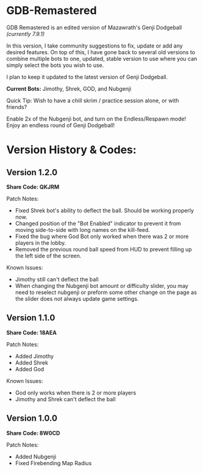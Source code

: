 # GDB-Remastered

GDB Remastered is an edited version of Mazawrath's Genji Dodgeball _(currently 7.9.1)_

In this version, I take community suggestions to fix, update or add any desired features. On top of this, I have gone back to several old versions to combine multiple bots to one, updated, stable version to use where you can simply select the bots you wish to use.

I plan to keep it updated to the latest version of Genji Dodgeball.


**Current Bots:** Jimothy, Shrek, GOD, and Nubgenji


Quick Tip: Wish to have a chill skrim / practice session alone, or with friends? 

Enable 2x of the Nubgenji bot, and turn on the Endless/Respawn mode! Enjoy an endless round of Genji Dodgeball!


# Version History & Codes:

## Version 1.2.0 
**Share Code: QKJRM**

Patch Notes:
   - Fixed Shrek bot's ability to deflect the ball. Should be working properly now.
   - Changed position of the "Bot Enabled" indicator to prevent it from moving side-to-side with long names on the kill-feed.
   - Fixed the bug where God Bot only worked when there was 2 or more players in the lobby.
   - Removed the previous round ball speed from HUD to prevent filling up the left side of the screen.

Known Issues:
   - Jimothy still can't deflect the ball
   - When changing the Nubgenji bot amount or difficulty slider, you may need to reselect nubgenji or preform some other change on the page as the slider does not always update game settings.



## Version 1.1.0 
**Share Code: 18AEA**

Patch Notes:
   - Added Jimothy
   - Added Shrek
   - Added God

Known Issues:
   - God only works when there is 2 or more players
   - Jimothy and Shrek can't deflect the ball




## Version 1.0.0 
**Share Code: 8W0CD**

Patch Notes:
   - Added Nubgenji
   - Fixed Firebending Map Radius
